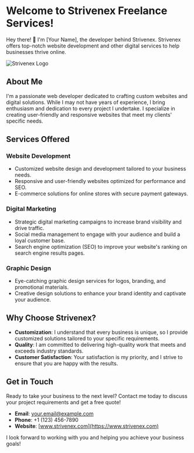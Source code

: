 # Welcome to Strivenex Freelance Services!

Hey there! 👋 I'm [Your Name], the developer behind Strivenex. Strivenex offers top-notch website development and other digital services to help businesses thrive online. 

![Strivenex Logo](https://i.ibb.co/Pt049yr/FullLogo.jpg)

## About Me

I'm a passionate web developer dedicated to crafting custom websites and digital solutions. While I may not have years of experience, I bring enthusiasm and dedication to every project I undertake. I specialize in creating user-friendly and responsive websites that meet my clients' specific needs.

## Services Offered

### Website Development

- Customized website design and development tailored to your business needs.
- Responsive and user-friendly websites optimized for performance and SEO.
- E-commerce solutions for online stores with secure payment gateways.

### Digital Marketing

- Strategic digital marketing campaigns to increase brand visibility and drive traffic.
- Social media management to engage with your audience and build a loyal customer base.
- Search engine optimization (SEO) to improve your website's ranking on search engine results pages.

### Graphic Design

- Eye-catching graphic design services for logos, branding, and promotional materials.
- Creative design solutions to enhance your brand identity and captivate your audience.

## Why Choose Strivenex?

- **Customization**: I understand that every business is unique, so I provide customized solutions tailored to your specific requirements.
- **Quality**: I am committed to delivering high-quality work that meets and exceeds industry standards.
- **Customer Satisfaction**: Your satisfaction is my priority, and I strive to ensure that you are happy with the results.

## Get in Touch

Ready to take your business to the next level? Contact me today to discuss your project requirements and get a free quote!

- **Email**: your.email@example.com
- **Phone**: +1 (123) 456-7890
- **Website**: [www.strivenex.com](https://www.strivenex.com)

I look forward to working with you and helping you achieve your business goals!

